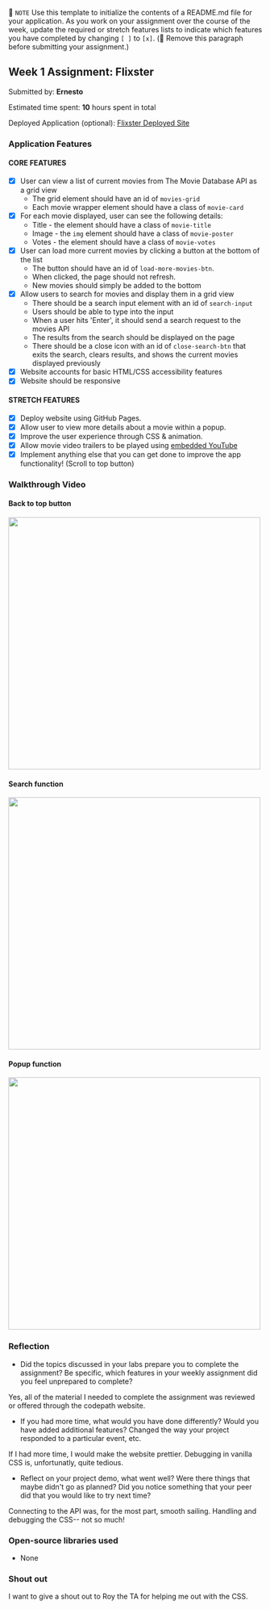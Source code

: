 📝 `NOTE` Use this template to initialize the contents of a README.md file for your application. As you work on your assignment over the course of the week, update the required or stretch features lists to indicate which features you have completed by changing `[ ]` to `[x]`. (🚫 Remove this paragraph before submitting your assignment.)

## Week 1 Assignment: Flixster

Submitted by: **Ernesto**

Estimated time spent: **10** hours spent in total

Deployed Application (optional): [Flixster Deployed Site](https://ernesto905.github.io/flixster_starter/)

### Application Features

#### CORE FEATURES

- [x] User can view a list of current movies from The Movie Database API as a grid view
  - The grid element should have an id of `movies-grid`
  - Each movie wrapper element should have a class of `movie-card`
- [x] For each movie displayed, user can see the following details:
  - Title - the element should have a class of `movie-title`
  - Image - the `img` element should have a class of `movie-poster`
  - Votes - the element should have a class of `movie-votes`
- [x] User can load more current movies by clicking a button at the bottom of the list
  - The button should have an id of `load-more-movies-btn`.
  - When clicked, the page should not refresh.
  - New movies should simply be added to the bottom
- [x] Allow users to search for movies and display them in a grid view
  - There should be a search input element with an id of `search-input`
  - Users should be able to type into the input
  - When a user hits 'Enter', it should send a search request to the movies API
  - The results from the search should be displayed on the page
  - There should be a close icon with an id of `close-search-btn` that exits the search, clears results, and shows the current movies displayed previously
- [x] Website accounts for basic HTML/CSS accessibility features
- [x] Website should be responsive

#### STRETCH FEATURES

- [x] Deploy website using GitHub Pages. 
- [x] Allow user to view more details about a movie within a popup.
- [x] Improve the user experience through CSS & animation.
- [x] Allow movie video trailers to be played using [embedded YouTube](https://support.google.com/youtube/answer/171780?hl=en)
- [x] Implement anything else that you can get done to improve the app functionality! (Scroll to top button)

### Walkthrough Video


#### Back to top button
<img src="http://g.recordit.co/O0Cb7SMYUC.gif" width = 500><br>
#### Search function
<img src="http://g.recordit.co/LDDKzGDiGx.gif" width=500><br>
#### Popup function
<img src="http://g.recordit.co/1XbJ66Kmyk.gif" width=500>

### Reflection

* Did the topics discussed in your labs prepare you to complete the assignment? Be specific, which features in your weekly assignment did you feel unprepared to complete?

Yes, all of the material I needed to complete the assignment was reviewed or offered through the codepath website.

* If you had more time, what would you have done differently? Would you have added additional features? Changed the way your project responded to a particular event, etc.
  
If I had more time, I would make the website prettier. Debugging in vanilla CSS is, unfortunatly, quite tedious. 

* Reflect on your project demo, what went well? Were there things that maybe didn't go as planned? Did you notice something that your peer did that you would like to try next time?

Connecting to the API was, for the most part, smooth sailing. Handling and debugging the CSS-- not so much! 

### Open-source libraries used

- None

### Shout out

I want to give a shout out to Roy the TA for helping me out with the CSS.
